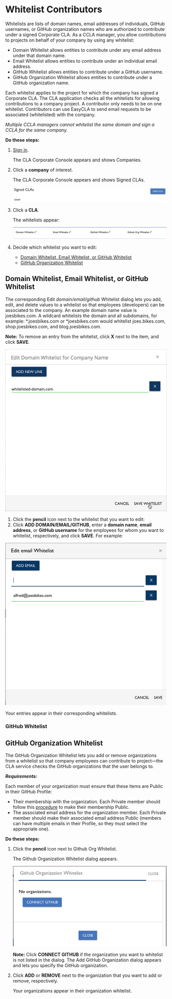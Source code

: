 # Whitelist Contributors

Whitelists are lists of domain names, email addresses of individuals, GitHub usernames, or GitHub organization names who are authorized to contribute under a signed Corporate CLA. As a CCLA manager, you allow contributions to projects on behalf of your company by using any whitelist:

* Domain Whitelist allows entities to contribute under any email address under that domain name.
* Email Whitelist allows entities to contribute under an individual email address.
* GitHub Whitelist allows entities to contribute under a GitHub username.
* GitHub Organization Whitelist allows entities to contribute under a GitHub organization name.

Each whitelist applies to the project for which the company has signed a Corporate CLA. The CLA application checks all the whitelists for allowing contributions to a company project. A contributor only needs to be on one whitelist. Contributors can use EasyCLA to send email requests to be associated \(whitelisted\) with the company.

_Multiple CCLA managers cannot whitelist the same domain and sign a CCLA for the same company._

**Do these steps:**

1. [Sign in](sign-in-to-the-cla-corporate-console.md).

   The CLA Corporate Console appears and shows Companies.

2. Click a **company** of interest.

   The CLA Corporate Console appears and shows Signed CLAs.

   ![Signed CLAs](../../.gitbook/assets/cla-signed-clas.png)

3. Click a **CLA**.

   The whitelists appear:

   ![Whitelists](../../.gitbook/assets/cla-whitelists.png)

4. Decide which whitelist you want to edit:
   * [Domain Whitelist, Email Whitelist, or GitHub Whitelist](whitelist-contributors.md#domain-whitelist--email-whitelist--or-github-whitelist)
   * [GitHub Organization Whitelist](whitelist-contributors.md#github-organization-whitelist)

## Domain Whitelist, Email Whitelist, or GitHub Whitelist

The corresponding Edit _domain/email/github_ Whitelist dialog lets you add, edit, and delete values to a whitelist so that employees \(developers\) can be associated to the company. An example domain name value is joesbikes.com. A wildcard whitelists the domain and all subdomains, for example: \*.joesbikes.com or \*joesbikes.com would whitelist joes.bikes.com, shop.joesbikes.com, and blog.joesbikes.com.

**Note:** To remove an entry from the whitelist, click **X** next to the item, and click **SAVE**.

![Edit Domain Whitelist](../../.gitbook/assets/cla_edit_domain.png)

1. Click the **pencil** icon next to the whitelist that you want to edit:
2. Click **ADD DOMAIN/EMAIL/GITHUB**, enter a **domain name**, **email address**, or **GitHub username** for the employees for whom you want to whitelist, respectively, and click **SAVE**. For example:

![Edit email Whitelist](../../.gitbook/assets/cla-edit-email-whitelist.png)

Your entries appear in their corresponding whitelists.

### GitHub Whitelist

## GitHub Organization Whitelist

The GitHub Organization Whitelist lets you add or remove organizations from a whitelist so that company employees can contribute to project—the CLA service checks the GitHub organizations that the user belongs to.

_**Requirements:**_

Each member of your organization must ensure that these items are Public in their GitHub Profile:

* Their membership with the organization. Each Private member should follow this [procedure](https://help.github.com/en/articles/publicizing-or-hiding-organization-membership) to make their membership Public.
* The associated email address for the organization member. Each Private member should make their associated email address Public \(members can have multiple emails in their Profile, so they must select the appropriate one\).

**Do these steps:**

1. Click the **pencil** icon next to Github Org Whitelist.

   The Github Organization Whitelist dialog appears.

   ![Github Organization Whitelist](../../.gitbook/assets/cla-github-organization-whitelist-no-organizations.png)

   **Note:** Click **CONNECT GITHUB** if the organization you want to whitelist is not listed in the dialog. The Add GitHub Organization dialog appears and lets you specify the GitHub organization.

2. Click **ADD** or **REMOVE** next to the organization that you want to add or remove, respectively.

   Your organizations appear in their organization whitelist.

